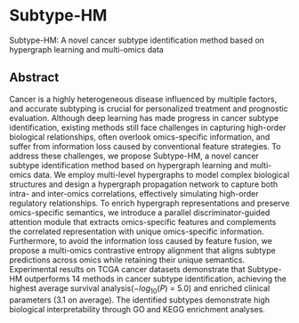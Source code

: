 # Subtype-HM
Subtype-HM: A novel cancer subtype identification method based on hypergraph learning and multi-omics data

## Abstract
Cancer is a highly heterogeneous disease influenced by multiple factors, and accurate subtyping is crucial for personalized treatment and prognostic evaluation. Although deep learning has made progress in cancer subtype identification, existing methods still face challenges in capturing high-order biological relationships, often overlook omics-specific information, and suffer from information loss caused by conventional feature strategies. To address these challenges, we propose Subtype-HM, a novel cancer subtype identification method based on hypergraph learning and multi-omics data. We employ multi-level hypergraphs to model complex biological structures and design a hypergraph propagation network to capture both intra- and inter-omics correlations, effectively simulating high-order regulatory relationships. To enrich hypergraph representations and preserve omics-specific semantics, we introduce a parallel discriminator-guided attention module that extracts omics-specific features and complements the correlated representation with unique omics-specific information. Furthermore, to avoid the information loss caused by feature fusion, we propose a multi-omics contrastive entropy alignment that aligns subtype predictions across omics while retaining their unique semantics. Experimental results on TCGA cancer datasets demonstrate that Subtype-HM outperforms 14 methods in cancer subtype identification, achieving the highest average survival analysis($-log_{10}(P)$ = 5.0) and enriched clinical parameters (3.1 on average). The identified subtypes demonstrate high biological interpretability through GO and KEGG enrichment analyses.
